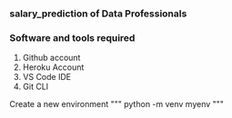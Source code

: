 ### salary_prediction of Data Professionals

### Software and tools required

1. Github account
2. Heroku Account
3. VS Code IDE
4. Git CLI

Create a new environment
"""
python -m venv myenv
"""